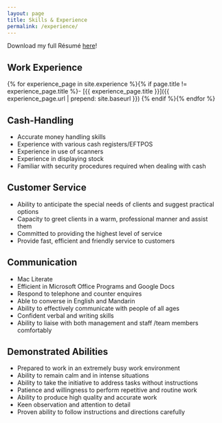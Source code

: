 ```yaml
---
layout: page
title: Skills & Experience
permalink: /experience/
---
```


Download my full Résumé [here](/static/resume.pdf)!

## Work Experience

{% for experience_page in site.experience %}{% if page.title != experience_page.title %}- [{{ experience_page.title }}]({{ experience_page.url | prepend: site.baseurl }})
{% endif %}{% endfor %}

## Cash-Handling

- Accurate money handling skills
- Experience with various cash registers/EFTPOS
- Experience in use of scanners
- Experience in displaying stock
- Familiar with security procedures required when dealing with cash

## Customer Service

- Ability to anticipate the special needs of clients and suggest practical options
- Capacity to greet clients in a warm, professional manner and assist them
- Committed to providing the highest level of service
- Provide fast, efficient and friendly service to customers

## Communication

- Mac Literate
- Efficient in Microsoft Office Programs and Google Docs
- Respond to telephone and counter enquires
- Able to converse in English and Mandarin
- Ability to effectively communicate with people of all ages
- Confident verbal and writing skills
- Ability to liaise with both management and staff /team members comfortably

## Demonstrated Abilities

- Prepared to work in an extremely busy work environment
- Ability to remain calm and in intense situations
- Ability to take the initiative to address tasks without instructions
- Patience and willingness to perform repetitive and routine work
- Ability to produce high quality and accurate work
- Keen observation and attention to detail
- Proven ability to follow instructions and directions carefully
